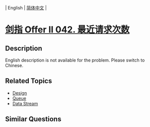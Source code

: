 
| English | [简体中文](README.md) |

# [剑指 Offer II 042. 最近请求次数](https://leetcode-cn.com/problems/H8086Q/)

## Description

<p>English description is not available for the problem. Please switch to Chinese.</p>


## Related Topics

- [Design](https://leetcode-cn.com/tag/design)
- [Queue](https://leetcode-cn.com/tag/queue)
- [Data Stream](https://leetcode-cn.com/tag/data-stream)

## Similar Questions


